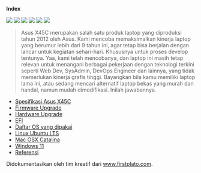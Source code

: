**Index**

![](https://img.shields.io/badge/lab-firstplato.com-orange) ![](https://img.shields.io/badge/x45c-mod-blue?logo=asus) ![](https://img.shields.io/badge/ubuntu%20LTS-mod-blue?logo=ubuntu) ![](https://img.shields.io/badge/windows%2011-mod-blue?logo=windows) ![](https://img.shields.io/badge/macOS%20Catalina-mod-blue?logo=apple) ![](https://img.shields.io/badge/old%20laptop-mod-blueviolet?logo=github)

> Asus X45C merupakan salah satu produk laptop yang diproduksi tahun 2012 oleh Asus. Kami mencoba memaksimalkan kinerja laptop yang berumur lebih dari 9 tahun ini, agar tetap bisa berjalan dengan lancar untuk kegiatan sehari-hari. Khususnya untuk proses develop tentunya. Yaa, kami telah mencobanya, dan laptop ini masih tetap relevan untuk menangani berbagai pekerjaan dengan teknologi terkini seperti Web Dev, SysAdmin, DevOps Engineer dan lainnya, yang tidak memerlukan kinerja grafis tinggi. Bayangkan bila kamu memiliki laptop lama ini, atau sedang mencari alternatif laptop bekas yang murah dan handal, namun mudah dimodifikasi. Inilah jawabannya.

 - [Spesifikasi Asus X45C](https://github.com/FIRSTPLATO/x45c/blob/main/docs/spesifikasi.md)
 - [Firmware Upgrade](https://github.com/FIRSTPLATO/x45c/blob/main/docs/firmware.md)
 - [Hardware Upgrade](https://github.com/FIRSTPLATO/x45c/blob/main/docs/hardware.md)
 - [EFI](https://github.com/FIRSTPLATO/x45c/blob/main/docs/efi.md)
 - [Daftar OS yang dipakai](https://github.com/FIRSTPLATO/x45c/blob/main/docs/os.md)
 - [Linux Ubuntu LTS](https://github.com/FIRSTPLATO/x45c/blob/main/docs/ubuntu.md)
 - [Mac OSX Catalina](https://github.com/FIRSTPLATO/x45c/blob/main/docs/macos.md)
 - [Windows 11](https://github.com/FIRSTPLATO/x45c/blob/main/docs/windows.md)
 - [Referensi](https://github.com/FIRSTPLATO/x45c/blob/main/docs/referensi.md)

Didokumentasikan oleh tim kreatif dari www.firstplato.com.
